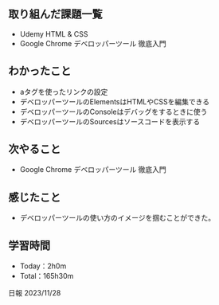## 取り組んだ課題一覧
- Udemy HTML & CSS 
- Google Chrome デベロッパーツール 徹底入門

## わかったこと
- aタグを使ったリンクの設定
- デベロッパーツールのElementsはHTMLやCSSを編集できる
- デベロッパーツールのConsoleはデバッグをするときに使う
- デベロッパーツールのSourcesはソースコードを表示する
  
## 次やること
- Google Chrome デベロッパーツール 徹底入門

## 感じたこと
- デベロッパーツールの使い方のイメージを掴むことができた。

## 学習時間
- Today：2h0m
- Total：165h30m

日報 2023/11/28
